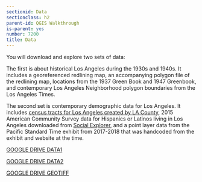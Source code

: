 ```yaml
---
sectionid: Data
sectionclass: h2
parent-id: QGIS Walkthrough
is-parent: yes
number: 7200
title: Data
---
```


You will download and explore two sets of data:  

The first is about historical Los Angeles during the 1930s and 1940s. It includes a georeferenced redlining map, an accompanying polygon file of the redlining map, locations from the 1937 Green Book and 1947 Greenbook, and contemporary Los Angeles Neighborhood polygon boundaries from the Los Angeles Times.  

The second set is contemporary demographic data for Los Angeles. It includes [census tracts for Los Angeles created by LA County](https://egis3.lacounty.gov/dataportal/2011/07/19/census-tracts-2010/), 2015 American Community Survey data for Hispanics or Latinos living in Los Angeles downloaded from [Social Explorer](https://libraries.usc.edu/databases/social-explorer), and a point layer data from the Pacific Standard Time exhibit from 2017-2018 that was handcoded from the exhibit and website at the time.

[GOOGLE DRIVE DATA1](https://drive.google.com/open?id=12lOLq9lH4yIgJtiQE1hI8jhbYKON3bNg)  

[GOOGLE DRIVE DATA2](https://drive.google.com/open?id=19K3ULiaaXVCiKpiIvyw_GUX6Bj2TjwR3)

[GOOGLE DRIVE GEOTIFF](https://drive.google.com/open?id=1s06GEZnlLyzboVZfWesmx6HnBvz4Nl6E)
